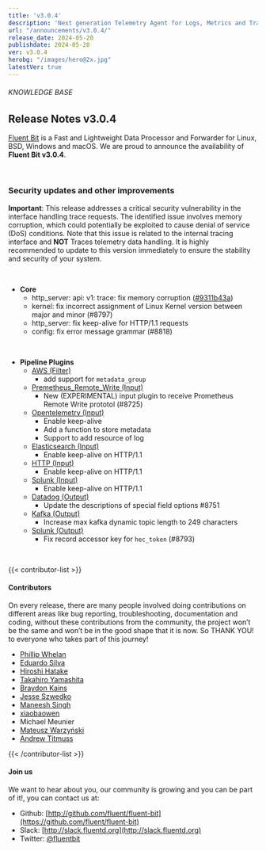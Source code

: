 ```yaml
---
title: 'v3.0.4'
description: 'Next generation Telemetry Agent for Logs, Metrics and Traces. '
url: "/announcements/v3.0.4/"
release_date: 2024-05-20
publishdate: 2024-05-20
ver: v3.0.4
herobg: "/images/hero@2x.jpg"
latestVer: true
---
```


###### KNOWLEDGE BASE

## Release Notes v3.0.4

[Fluent Bit](https://fluentbit.io) is a Fast and Lightweight Data Processor and Forwarder for Linux, BSD, Windows and macOS. We are proud to announce the availability of **Fluent Bit v3.0.4**.

<br>

### Security updates and other improvements

__Important__: This release addresses a critical security vulnerability in the interface handling trace requests. The identified issue involves memory corruption, which could potentially be exploited to cause denial of service (DoS) conditions. Note that this issue is related to the internal tracing interface and __NOT__ Traces telemetry data handling. It is highly recommended to update to this version immediately to ensure the stability and security of your system.


<br>

 - __Core__
   - http_server: api: v1: trace: fix memory corruption ([#9311b43a](https://github.com/fluent/fluent-bit/commit/9311b43a258352797af40749ab31a63c32acfd04))
   - kernel: fix incorrect assignment of Linux Kernel version between major and minor (#8797)
   - http_server: fix keep-alive for HTTP/1.1 requests
   - config: fix error message grammar (#8818)

<br>

 - __Pipeline Plugins__
   - [AWS (Filter)](https://docs.fluentbit.io/manual/pipeline/filters/aws-metadata/)
      - add support for `metadata_group`
   - [Premetheus_Remote_Write (Input)](https://docs.fluentbit.io/manual/pipeline/inputs/premetheus_remote_write/)
      - New (EXPERIMENTAL) input plugin to receive Prometheus Remote Write prototol (#8725)
   - [Opentelemetry (Input)](https://docs.fluentbit.io/manual/pipeline/inputs/opentelemetry/)
      - Enable keep-alive
      - Add a function to store metadata
      - Support to add resource of log
   - [Elasticsearch (Input)](https://docs.fluentbit.io/manual/pipeline/inputs/elasticsearch/)
      - Enable keep-alive on HTTP/1.1
   - [HTTP (Input)](https://docs.fluentbit.io/manual/pipeline/inputs/http/)
      - Enable keep-alive on HTTP/1.1
   - [Splunk (Input)](https://docs.fluentbit.io/manual/pipeline/inputs/splunk/)
      - Enable keep-alive on HTTP/1.1
   - [Datadog (Output)](https://docs.fluentbit.io/manual/pipeline/outputs/datadog/)
      - Update the descriptions of special field options #8751
   - [Kafka (Output)](https://docs.fluentbit.io/manual/pipeline/outputs/kafka/)
      - Increase max kafka dynamic topic length to 249 characters
   - [Splunk (Output)](https://docs.fluentbit.io/manual/pipeline/outputs/splunk/)
      - Fix record accessor key for `hec_token` (#8793)

<br>

{{< contributor-list >}}

#### Contributors

On every release, there are many people involved doing contributions on different areas like bug reporting, troubleshooting, documentation and coding, without these contributions from the community, the project won’t be the same and won’t be in the good shape that it is now. So THANK YOU! to everyone who takes part of this journey!

- [Phillip Whelan](https://github.com/pwhelan)
- [Eduardo Silva](https://github.com/edsiper)
- [Hiroshi Hatake](https://github.com/cosmo0920)
- [Takahiro Yamashita](https://github.com/nokute78)
- [Braydon Kains](https://github.com/braydonk)
- [Jesse Szwedko](https://github.com/jszwedko)
- [Maneesh Singh](https://github.com/mannbiher)
- [xiaobaowen](https://github.com/thenamehasbeentake)
- Michael Meunier
- [Mateusz Warzyński](https://github.com/mwarzynski)
- [Andrew Titmuss](https://github.com/iandrewt)

{{< /contributor-list >}}

#### Join us

We want to hear about you, our community is growing and you can be part of it!, you can contact us at:

* Github: [http://github.com/fluent/fluent-bit](https://github.com/fluent/fluent-bit)
* Slack: [http://slack.fluentd.org](http://slack.fluentd.org)
* Twitter: [@fluentbit](https://twitter.com/fluentbit)
